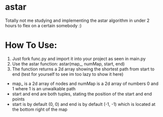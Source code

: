 # astar
Totally not me studying and implementing the astar algorithm in under 2 hours to flex on a certain somebody :)

# How To Use:
1. Just fork func.py and import it into your project as seen in main.py
2. Use the astar function: astar(map_, numMap, start, end) 
3. The function returns a 2d array showing the shortest path from start to end (test for yourself to see im too lazy to show it here)


- map_ is a 2d array of nodes and numMap is a 2d array of numbers 0 and 1 where 1 is an unwalkable path
- start and end are both tuples, stating the position of the start and end points
- start is by default (0, 0) and end is by default (-1, -1) which is located at the bottom right of the map
